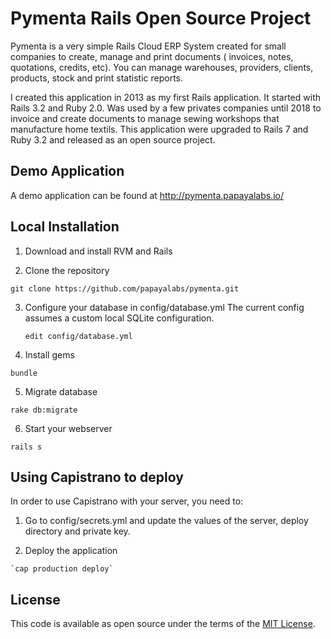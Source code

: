 Pymenta Rails Open Source Project
===========================================================

Pymenta is a very simple Rails Cloud ERP System created for small companies to create, manage and print documents ( invoices, notes, quotations, credits, etc). 
You can manage warehouses, providers, clients, products, stock and print statistic reports. 

I created this application in 2013 as my first Rails application. It started with Rails 3.2 and Ruby 2.0. Was used by a few privates companies until 2018 to invoice and create documents to manage sewing workshops that manufacture home textils. This application were upgraded to Rails 7 and Ruby 3.2 and released as an open source project.

Demo Application
----------------

A demo application can be found at http://pymenta.papayalabs.io/

Local Installation
------------------

1. Download and install RVM and Rails

2. Clone the repository

  `git clone https://github.com/papayalabs/pymenta.git`

3. Configure your database in config/database.yml The current config assumes a custom local SQLite configuration.

   `edit config/database.yml`

4. Install gems

  `bundle`

5. Migrate database

  `rake db:migrate`

6. Start your webserver

  `rails s`

Using Capistrano to deploy
------------------

In order to use Capistrano with your server, you need to:

  1. Go to config/secrets.yml and update the values of the server, deploy directory and private key.

  2. Deploy the application

	`cap production deploy`

## License

This code is available as open source under the terms of the [MIT License](http://opensource.org/licenses/MIT).	



